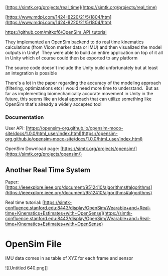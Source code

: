 [https://simtk.org/projects/real_time](https://simtk.org/projects/real_time)

[https://www.mdpi.com/1424-8220/21/5/1804/htm](https://www.mdpi.com/1424-8220/21/5/1804/htm)

  

https://github.com/mitkof6/OpenSim_API_tutorial

  

They implemented an OpenSim backend to do real time kinematics calculations (from Vicon marker data or IMU) and then visualized the model outputs in Unity!  They were able to build an entire application on top of it all in Unity which of course could then be exported to any platform

The source code doesn't include the Unity build unfortunately but at least an integration is possible

There's a lot in the paper regarding the accuracy of the modeling approach (filtering, optimizations etc) I would need more time to understand.  But as far as implementing biomechanically accurate movement in Unity in the future, this seems like an ideal approach that can utilize something like OpenSim that's already a widely accepted tool

### Documentation

User API: [https://opensim-org.github.io/opensim-moco-site/docs/1.0.0/html_user/index.html](https://opensim-org.github.io/opensim-moco-site/docs/1.0.0/html_user/index.html)

OpenSim Download page: [https://simtk.org/projects/opensim/](https://simtk.org/projects/opensim/)

  

## Another Real Time System

Paper: [https://ieeexplore.ieee.org/document/9512410/algorithms#algorithms](https://ieeexplore.ieee.org/document/9512410/algorithms#algorithms)

Real time tutorial: [https://simtk-confluence.stanford.edu:8443/display/OpenSim/Wearable+and+Real-time+Kinematics+Estimates+with+OpenSense](https://simtk-confluence.stanford.edu:8443/display/OpenSim/Wearable+and+Real-time+Kinematics+Estimates+with+OpenSense)

  

# OpenSim File

IMU data comes in as table of XYZ for each frame and sensor

![[Untitled 640.png]]